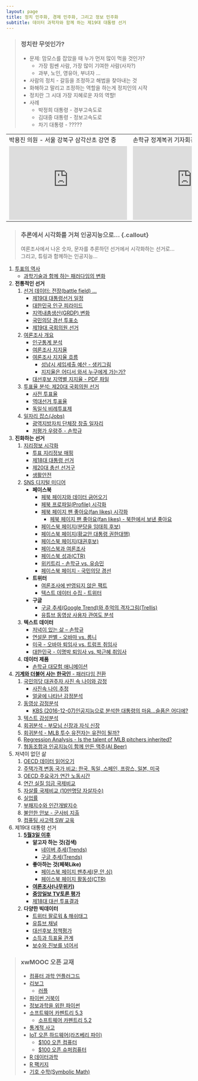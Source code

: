 ```yaml
---
layout: page
title: 정치 민주화, 경제 민주화, 그리고 정보 민주화
subtitle: 데이터 과학자와 함께 하는 제19대 대통령 선거
---
```


> ### 정치란 무엇인가?
>
> * 문제: 맘모스를 잡았을 때 누가 먼저 많이 먹을 것인가?
>     * 가장 힘쎈 사람, 가장 많이 기여한 사람(사자?)
>     * 과부, 노인, 영유아, 부녀자 ...  
> * 사람의 정치 - 갈등을 조정하고 해법을 찾아내는 것  
> * 화해하고 말리고 조정하는 역할을 하는게 정치인의 시작  
> * 정치란 그 시대 가장 지혜로운 자의 역할!  
> * 사례
>     * 박정희 대통령 - 경부고속도로
>     * 김대중 대통령 - 정보고속도로
>     * 차기 대통령 - ?????
> 
<table>
     <tr>
         <td> 박용진 의원 - 서울 강북구 삼각산초 강연 중 </td>
         <td> 손학규 정계복귀 기자회견 </td>
     </tr>
     <tr>
         <td> <iframe width="320" height="200" src="https://www.youtube.com/embed/TmnipWTyIpg" frameborder="0" allowfullscreen></iframe> </td>
         <td> <iframe width="320" height="200" src="https://www.youtube.com/embed/hLqVcl4iwPc" frameborder="0" allowfullscreen></iframe> </td>
     </tr>
</table>

> ### 추론에서 시각화를 거쳐 인공지능으로... {.callout}
>
> 여론조사에서 나온 숫자, 문자를 추론하던 선거에서 시각화하는 선거로...  
> 그리고, 튜링과 함께하는 인공지능... 

1. [투표의 역사](00-vote-history.html) 
    - [과학기술과 함께 하는 패러다임의 변화](01-vote-paradigm.html)
1. **전통적인 선거** 
    1. [선거 데이터: 전장(battle field) ...](03-vote-data.html)
        - [제19대 대통령선거 일정](pe-schedule.html)
        - [대한민국 인구 피라미드](pe-population-pyramid.html)
        - [지역내총생산(GRDP) 변화](pe-grdp.html)
        - [국민의당 경선 투표소](pe-people-party-station.html)
        - [제19대 국회의원 선거](pe-413-election.html)
    1. [여론조사 개요](04-vote-survey.html)
        - [인구통계 분석](05-vote-demographic.html)
        - [여론조사 지지율](07-vote-approval-rating.html)
        - [여론조사 지지율 흐름](07-vote-approval-sankeyplot.html)
            - [성남시 세입세출 예산 - 생키그림](seongnam-budget.html)
            - [지지율은 어디서 와서 누구에게 가는가?](realmeter-sankeyplot.html)
        - [대선후보 지역별 지지율 - PDF 파일](pe-support-by-region.html)
    1. [투표율 분석: 제20대 국회의원 선거](08-vote-ballots.html)
        - [사전 투표율](09-vote-early.html)
        - [역대선거 투표율](10-vote-history.html)
        - [독일식 비례투표제](german-system.html)
    1. [일자리 잡스(Jobs)](pe-jobs.html)     
        - [광역지방자치 단체장 창출 일자리](pe-politician-jobs.html)     
        - [저평가 우량주 - 손학규](pe-hq-mb.html)     
1. **진화하는 선거**        
    1. [지리정보 시각화](http://statkclee.github.io/data-science/geo-info.html)
        - [투표 지리정보 매핑](30-vote-geoinfo.html)
        - [제18대 대통령 선거](http://statkclee.github.io/data-science/geo-18-president.html)
        - [제20대 총선 선거구](06-vote-precinct.html)
        - [생활안전](31-vote-probation-office.html)
    1. [SNS 디지털 미디어](20-vote-digial-media.html)
        - **페이스북**
            - [페북 페이지와 데이터 긁어오기](21-vote-fb.html)
            - [페북 프로파일(Profile) 시각화](fb-profile-viz.html)
            - [페북 페이지 팬 좋아요(fan likes) 시각화](fb-fan-likes.html)
                - [페북 페이지 팬 좋아요(fan likes) - 북한에서 보낸 좋아요](fb-fan-likes-kp.html)
            - [페이스북 페이지(분당을 임태희 후보)](22-vote-fb-page.html)        
            - [페이스북 페이지(황교안 대통령 권한대행)](fb-page-hwang.html)        
            - [페이스북 페이지(대권후보)](fb-hq-page.html)
            - [페이스북과 여론조사](fb-vs-survey.html)
            - [페이스북 성과(CTR)](fb-ctr.html)
            - [위키트리 - 손학규 vs. 유승민](fb-wikitree-sohn-vs-yoo.html)
            - [페이스북 페이지 - 국민의당 경선](fb-people-party.html)
        - **트위터**
            - [여론조사에 반영되지 않은 팩트](twitter-activity.html)
            - [텍스트 데이터 수집 - 트위터](http://statkclee.github.io/ml/ml-text-twitter.html)
        - **구글**
            - [구글 추세(Google Trend)와 추억의 격자그림(Trellis)](google-trend.html)
            - [유튜브 동영상 사용자 관여도 분석](youtube-activity.html)        
    1. **텍스트 데이터**
        - [저녁이 있는 삶 – 손학규](http://statkclee.github.io/ml/ml-book.html)
        - [연설문 판별 - 오바마 vs. 롬니](text-classify-speeches.html)
        - [미국 - 오바마 퇴임사 vs. 트럼프 취임사](http://statkclee.github.io/ml/ml-wordcloud.html)
        - [대한민국 - 이명박 퇴임사 vs. 박근혜 취임사](text-mb-gh.html)
    1. **데이터 제품**
        - [손학규 대모험 애니메이션](pe-adventure-animation.html)
1. [**기계와 더불어 사는 한국인** - 패러다임 전환](https://statkclee.github.io/xwMOOC/paradigm/)
    1. [국민의당 대권주자 사진 속 나이와 감정](ml-people-party-candidate.html)
        - [사진속 나이 추정](http://statkclee.github.io/deep-learning/ms-oxford-age.html)
        - [얼굴에 나타난 감정분석](http://statkclee.github.io/deep-learning/ms-oxford-emotion.html)
    1. [동영상 감정분석](http://statkclee.github.io/deep-learning/ms-oxford-video.html)
        - [KBS (2016-12-07)인공지능으로 분석한 대통령의 마음…슬픔은 어디에?](http://news.kbs.co.kr/news/view.do?ncd=3390429)
    1. [텍스트 감성분석](http://statkclee.github.io/deep-learning/ms-cognitive-text-sentiment.html)
    1. [회귀분석 - 부모님 신장과 자식 신장](pe-regression.html)
    1. [회귀분석 - MLB 투수 유전자는 유전이 될까?](pe-baseball-era.html)
    1. [Regression Analysis - Is the talent of MLB pitchers inherited?](pe-baseball-era-english.html)
    1. [협동조합과 인공지능이 함께 만든 맥주(AI Beer)](ai-beer.html)
1. 저녁이 없던 삶
    1. [OECD 데이터 읽어오기](read-oecd-dataset.html)
    1. [주택가격 변동 국가 비교: 한국, 독일, 스페인, 프랑스, 일본, 미국](dallas-house-price.html) 
    1. [OECD 주요국가 연간 노동시간](oecd-annual-labor-hour.html) 
    1. [연간 실질 임금 국제비교](oecd-annual-wage-usd.html) 
    1. [자살률 국제비교 (10만명당 자살자수)](oecd-suicide.html) 
    1. [실업률](oecd-unemployment.html) 
    1. [부패지수와 인간개발지수](korea-cpi-hdi.html) 
    1. [불안한 안보 - 군사비 지출](korea-military.html) 
    1. [컴퓨팅 사고력 SW 교육](ct-education.html) 
1. 제19대 대통령 선거
    1. **[5월3일 이후](beyond-may-third.html)**
        - **알고자 하는 것(검색)**
            - [네이버 추세(Trends)](naver-google-trends.html) 
            - [구글 추세(Trends)](google-trends-only.html) 
        - **좋아하는 것(페북Like)**            
            - [페이스북 페이지 팬추세(문,안,심)](fb-fans-trends.html)
            - [페이스북 페이지 활동성(CTR)](fb-page-ctr.html)
        - **[여론조사(나무위키)](survey-namu-wiki.html)**
        - **[중앙일보 TV토론 평가](tv-debate.html)**
        - [제18대 대선 투표결과](http://statkclee.github.io/data-science/geo-18-president.html)
    1. **다양한 빅데이터**
        - [트위터 팔로워 & 해쉬태그](tw-follower-hashtag.html)
        - [유튜브 채널](youtube-channel.html)
        - [대선후보 정책평가](radar-chart.html)
        - [소득과 득표율 관계](income-vs-vote.html)
        - [보수와 진보를 넘어서](beyond-red-vs-blues.html)        


> ### xwMOOC 오픈 교재
> 
> - [컴퓨터 과학 언플러그드](http://unplugged.xwmooc.org)  
> - [리보그](http://reeborg.xwmooc.org)  
>      - [러플](http://rur-ple.xwmooc.org)  
> - [파이썬 거북이](http://swcarpentry.github.io/python-novice-turtles/index-kr.html)  
> - [정보과학을 위한 파이썬](http://python.xwmooc.org)  
> - [소프트웨어 카펜트리 5.3](http://statkclee.github.io/swcarpentry-version-5-3-new/)
>     - [소프트웨어 카펜트리 5.2](http://swcarpentry.xwmooc.org)
> - [통계적 사고](http://think-stat.xwmooc.org/)
> - [IoT 오픈 하드웨어(라즈베리 파이)](http://raspberry-pi.xwmooc.org/)
>     - [$100 오픈 컴퓨터](http://computer.xwmooc.org/)   
>     - [$100 오픈 슈퍼컴퓨터](http://computers.xwmooc.org/)
> - [R 데이터과학](http://statkclee.github.io/data-science)
> - [R 팩키지](http://r-pkgs.xwmooc.org/)
> - [기호 수학(Symbolic Math)](http://sympy.xwmooc.org/)


